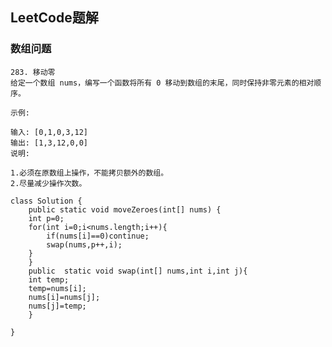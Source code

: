 ## LeetCode题解 ##

### 数组问题 ###
	283. 移动零
	给定一个数组 nums，编写一个函数将所有 0 移动到数组的末尾，同时保持非零元素的相对顺序。

	示例:

	输入: [0,1,0,3,12]
	输出: [1,3,12,0,0]
	说明:

	1.必须在原数组上操作，不能拷贝额外的数组。
	2.尽量减少操作次数。
    
	class Solution {
	    public static void moveZeroes(int[] nums) {
		int p=0;
		for(int i=0;i<nums.length;i++){
		    if(nums[i]==0)continue;
		    swap(nums,p++,i);
		}
	    }
	    public  static void swap(int[] nums,int i,int j){
		int temp;
		temp=nums[i];
		nums[i]=nums[j];
		nums[j]=temp;
	    }

	}
